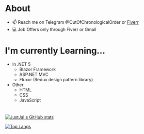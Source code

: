 # About
- 📫 Reach me on Telegram @OutOfChronologicalOrder or [Fiverr](https://www.fiverr.com/justjal)
- 💻 Job Offers only through Fiverr or Gmail
# I'm currently Learning...
 - In .NET 5
   - Blazor Framework 
   - ASP.NET MVC
   - Fluxor (Redux design pattern library)
 - Other
   - HTML
   - CSS
   - JavaScript
#
[![JustJal's GitHub stats](https://github-readme-stats.vercel.app/api?username=JustJal&show_icons=true&theme=midnight-purple)](https://github.com/anuraghazra/github-readme-stats)

[![Top Langs](https://github-readme-stats.vercel.app/api/top-langs/?username=JustJal&layout=compact&theme=midnight-purple)](https://github.com/anuraghazra/github-readme-stats)


